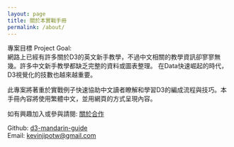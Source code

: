 ```yaml
---
layout: page
title: 關於本實戰手冊  
permalink: /about/
---
```


 
專案目標 Project Goal:  
網路上已經有許多關於D3的英文新手教學，不過中文相關的教學資訊卻寥寥無幾。許多中文新手教學都缺乏完整的資料或圖表整理。 在Data快速崛起的時代，D3視覺化的技數也越來越重要。

此專案將著重於實戰例子快速協助中文讀者瞭解和學習D3的編成流程與技巧。本手冊內容將使用繁體中文，並用網頁的方式呈現內容。

如有興趣加入或參與請閱: <a class = "page-link" href = "/collaborate/">關於合作</a>

Github: <a href="https://github.com/kevinchipotw/d3-mandarin-guide" target="_blank">d3-mandarin-guide</a>  
Email: kevinjipotw@gmail.com
